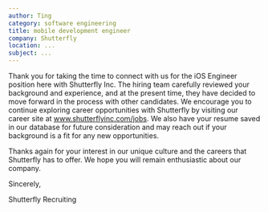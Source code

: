 ```yaml
---
author: Ting
category: software engineering
title: mobile development engineer
company: Shutterfly
location: ...
subject: ...
---
```

Thank you for taking the time to connect with us for the iOS Engineer position here with Shutterfly Inc. The hiring team carefully reviewed your background and experience, and at the present time, they have decided to move forward in the process with other candidates. We encourage you to continue exploring career opportunities with Shutterfly by visiting our career site at www.shutterflyinc.com/jobs. We also have your resume saved in our database for future consideration and may reach out if your background is a fit for any new opportunities.

Thanks again for your interest in our unique culture and the careers that Shutterfly has to offer. We hope you will remain enthusiastic about our company.

Sincerely,

Shutterfly Recruiting
